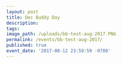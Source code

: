 ```yaml
---
layout: post
title: Dec Buddy Day
description:
tags:
image_path: /uploads/bb-test-aug-2017.PNG
permalink: /events/bb-test-aug-2017/
published: true
event_date: '2017-08-12 23:59:59 -0700'
---
```

